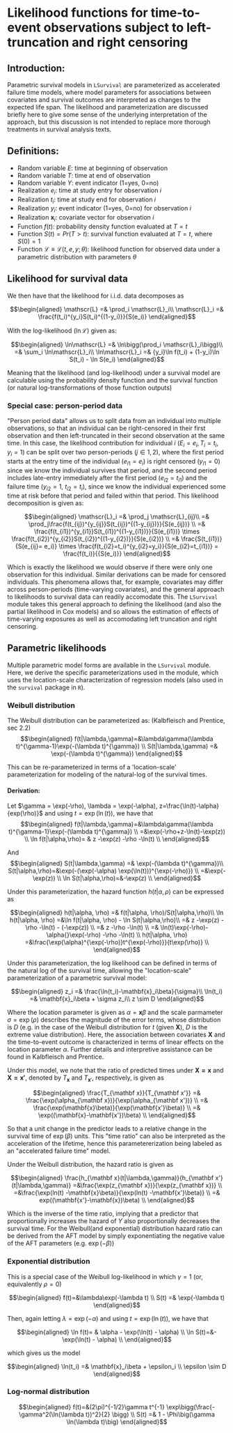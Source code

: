 # Likelihood functions for time-to-event observations subject to left-truncation and right censoring

## Introduction:

Parametric survival models in `LSurvival` are parameterized as accelerated failure time models, where model parameters for associations between covariates and survival outcomes are interpreted as changes to the expected life span. The likelihood and parameterization are discussed briefly here to give some sense of the underlying interpretation of the approach, but this discussion is not intended to replace more thorough treatments in survival analysis texts.

## Definitions:

- Random variable $E$: time at beginning of observation
- Random variable $T$: time at end of observation
- Random variable $Y$: event indicator (1=yes, 0=no)
- Realization $e_i$: time at study entry for observation $i$
- Realization $t_i$: time at study end for observation $i$
- Realization $y_i$: event indicator (1=yes, 0=no) for observation $i$
- Realization $\mathbf{x}_i$: covariate vector for observation $i$
- Function $f(t)$: probability density function evaluated at $T=t$
- Function $S(t)=Pr(T>t)$: survival function evaluated at $T=t$, where $S(0)= 1$
- Function $\mathscr{L} \equiv\mathscr{L}(t,e,y;\theta)$: likelihood function for observed data under a parametric distribution with parameters $\theta$

## Likelihood for survival data

We then have that the likelihood for i.i.d. data decomposes as
 
$$\begin{aligned}
\mathscr{L} =& \prod_i \mathscr{L}_i\\
\mathscr{L}_i =& \frac{f(t_i)^{y_i}S(t_i)^{(1-y_i)}}{S(e_i)}
\end{aligned}$$

With the log-likelihood ($\ln\mathscr{L}$) given as:

$$\begin{aligned}
\ln\mathscr{L} =& \ln\bigg(\prod_i \mathscr{L}_i\bigg)\\
   =& \sum_i \ln\mathscr{L}_i\\
\ln\mathscr{L}_i =& {y_i}\ln f(t_i) + (1-y_i)\ln S(t_i) - \ln S(e_i)
\end{aligned}$$


Meaning that the likelihood (and log-likelihood) under a survival model are calculable using the probability density function and the survival function (or natural log-transformations of those function outputs)

### Special case: person-period data
"Person period data" allows us to split data from an individual into multiple observations, so that an individual can be right-censored in their first observation and then left-truncated in their second observation at the same time. In this case, the likelihood contribution for individual $i$ ($E_i=e_i, T_i=t_i$, $y_i=1$) can be split over two person-periods ($j\in {1,2}$), where the first period starts at the entry time of the individual ($e_{i1} = e_i$) is right censored ($y_{i1}=0$) since we know the individual survives that period, and the second period includes late-entry immediately after the first period ($e_{i2}=t_{i1}$) and the failure time ($y_{i2}=1$, $t_{i2}=t_{i}$), since we know the individual experienced some time at risk before that period and failed within that period. This likelihood decomposition is given as:

$$\begin{aligned}
\mathscr{L}_i =& \prod_j \mathscr{L}_{ij}\\
 =& \prod_j\frac{f(t_{ij})^{y_{ij}}S(t_{ij})^{(1-y_{ij})}}{S(e_{ij})} \\
 =& \frac{f(t_{i1})^{y_{i1}}S(t_{i1})^{(1-y_{i1})}}{S(e_{i1})} \times \frac{f(t_{i2})^{y_{i2}}S(t_{i2})^{(1-y_{i2})}}{S(e_{i2})}  \\
 =& \frac{S(t_{i1})}{S(e_{ij}= e_i)} \times \frac{f(t_{i2}=t_i)^{y_{i2}=y_i}}{S(e_{i2}=t_{i1})} =  \frac{f(t_i)}{{S(e_i)}}
\end{aligned}$$

Which is exactly the likelihood we would observe if there were only one observation for this individual. Similar derivations can be made for censored individuals. This phenomena allows that, for example, covariates may differ across person-periods (time-varying covariates), and the general approach to likelihoods to survival data can readily accomodate this. The `LSurvival` module takes this general approach to defining the likelihood (and also the partial likelihood in Cox models) and so allows the estimation of effects of time-varying exposures as well as accomodating left truncation and right censoring. 

## Parametric likelihoods

Multiple parametric model forms are available in the `LSurvival` module. Here, we derive the specific parameterizations used in the module, which uses the location-scale characterization of regression models (also used in the `survival` package in `R`).

### Weibull distribution
The Weibull distribution can be parameterized as: (Kalbfleisch and Prentice, sec 2.2)
$$\begin{aligned} 
f(t|\lambda,\gamma)=&\lambda\gamma(\lambda t)^{\gamma-1}\exp(-(\lambda t)^{\gamma}) \\
S(t|\lambda,\gamma) =& \exp(-(\lambda t)^{\gamma})
\end{aligned}$$

This can be re-parameterized in terms of a 'location-scale' parameterization for modeling of the natural-log of the survival times.

#### Derivation:

Let $\gamma = \exp(-\rho), \lambda = \exp(-\alpha), z=\frac{\ln(t)-\alpha}{exp(\rho)}$ and using $t=\exp(\ln(t))$, we have that
$$\begin{aligned} 
f(t|\lambda,\gamma)=&\lambda\gamma(\lambda t)^{\gamma-1}\exp(-(\lambda t)^{\gamma}) \\
=&\exp(-\rho+z-\ln(t)-\exp(z)) \\
\ln f(t|\alpha,\rho)= &  z -\exp(z) -\rho -\ln(t)  \\
\end{aligned}$$


And 
$$\begin{aligned} 
S(t|\lambda,\gamma) =& \exp(-(\lambda t)^{\gamma})\\
S(t|\alpha,\rho)=&\exp(-(\exp(-\alpha) \exp(\ln(t)))^{\exp(-\rho)}) \\
=&\exp(-\exp(z)) \\
\ln S(t|\alpha,\rho)=&-\exp(z) \\
\end{aligned}$$

Under this parameterization, the hazard function $h(t|\alpha, \rho)$ can be expressed as

$$\begin{aligned} 
h(t|\alpha, \rho) =& f(t|\alpha, \rho)/S(t|\alpha,\rho)\\
\ln h(t|\alpha, \rho) =&\ln f(t|\alpha, \rho) - \ln S(t|\alpha,\rho)\\
=&  z -\exp(z) -\rho -\ln(t) - (-\exp(z)) \\
=& z -\rho -\ln(t) \\
=& \ln(t)\exp(-\rho)-\alpha{}\exp(-\rho) -\rho -\ln(t) \\
h(t|\alpha, \rho) =&\frac{\exp(\alpha)^{\exp(-\rho)}t^{\exp(-\rho)}}{t\exp(\rho)} \\
\end{aligned}$$


Under this parameterization, the log likelihood can be defined in terms of the natural log of the survival time, allowing the "location-scale" parameterization of a parametric survival model:

$$\begin{aligned} 
z_i =& \frac{\ln(t_i)-\mathbf{x}_i\beta}{\sigma}\\
\ln(t_i) =& \mathbf{x}_i\beta + \sigma z_i\\
z \sim D
\end{aligned}$$


Where the location parameter is given as $\alpha = \mathbf{x}\beta$ and the scale parmameter $\sigma=\exp(\rho)$ describes the magnitude of the error terms, whose distribution is $D$ (e.g. in the case of the Weibull distribution for $t$ (given $\mathbf X$), $D$ is the extreme value distribution). Here, the association between covariates $\mathbf{X}$ and the time-to-event outcome is characterized in terms of linear effects on the location parameter $\alpha$. Further details and interpretive assistance can be found in Kalbfleisch and Prentice.

Under this model, we note that the ratio of predicted times under $\mathbf{X=x}$ and $\mathbf{X=x'}$, denoted by $T_{\mathbf x}$ and $T_{\mathbf x'}$, respectively, is given as

$$\begin{aligned} 
\frac{T_{\mathbf x}}{T_{\mathbf x'}} =& \frac{\exp(\alpha_{\mathbf x})}{\exp(\alpha_{\mathbf x'})} \\
=& \frac{\exp(\mathbf{x}\beta)}{\exp(\mathbf{x'}\beta)} \\
=& \exp((\mathbf{x}-\mathbf{x'})\beta) \\
\end{aligned}$$

So that a unit change in the predictor leads to a relative change in the survival time of $\exp(\beta)$ units. This "time ratio" can also be interpreted as the acceleration of the lifetime, hence this parametererization being labeled as an "accelerated failure time" model.

Under the Weibull distribution, the hazard ratio is given as

$$\begin{aligned} 
\frac{h_{\mathbf x}(t|\lambda,\gamma)}{h_{\mathbf x'}(t|\lambda,\gamma)} =&\frac{\exp(z_{\mathbf x})}{\exp(z_{\mathbf x})} \\
=&\frac{\exp(ln(t) -\mathbf{x}\beta)}{\exp(ln(t) -\mathbf{x'}\beta)} \\
=& exp((\mathbf{x'}-\mathbf{x})\beta) \\
\end{aligned}$$

Which is the inverse of the time ratio, implying that a predictor that proportionally increases the hazard of $Y$ also proportionally decreases the survival time. For the Weibull(and exponential) distribution hazard ratio can be derived from the AFT model by simply exponentiating the negative value of the AFT parameters (e.g. $\exp(-\beta)$)


### Exponential distribution
This is a special case of the Weibull log-likelihood in which $\gamma=1$ (or, equivalently $\rho=0$)

$$\begin{aligned} 
f(t)=&\lambda\exp(-\lambda t) \\
S(t) =& \exp(-\lambda t)
\end{aligned}$$


Then, again letting $\lambda = \exp(-\alpha)$ and using $t=\exp(\ln(t))$, we have that

$$\begin{aligned} 
\ln f(t)= & \alpha - \exp(\ln(t) - \alpha) \\
\ln S(t)=&-\exp(\ln(t) - \alpha) \\
\end{aligned}$$

which gives us the model

$$\begin{aligned} 
\ln(t_i) =& \mathbf{x}_i\beta + \epsilon_i \\
\epsilon \sim D
\end{aligned}$$



### Log-normal distribution

$$\begin{aligned} 
f(t)=&(2\pi)^{-1/2}\gamma t^{-1} \exp\bigg(\frac{-\gamma^2(\ln(\lambda t))^2}{2}   \bigg) \\
S(t) =& 1 - \Phi\big(\gamma \ln(\lambda t)\big)
\end{aligned}$$
